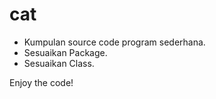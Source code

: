 # cat
- Kumpulan source code program sederhana.
- Sesuaikan Package.
- Sesuaikan Class.


Enjoy the code!
